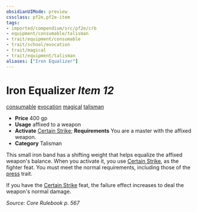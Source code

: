```yaml
---
obsidianUIMode: preview
cssclass: pf2e,pf2e-item
tags:
- imported/compendium/src/pf2e/crb
- equipment/consumable/talisman
- trait/equipment/consumable
- trait/school/evocation
- trait/magical
- trait/equipment/talisman
aliases: ["Iron Equalizer"]
---
```

# Iron Equalizer *Item 12*  
[consumable](consumable.md)  [evocation](evocation.md)  [magical](magical.md)  [talisman](talisman.md)  

- **Price** 400 gp
- **Usage** affixed to a weapon
- **Activate** [Certain Strike](../../feats/certain-strike.md); **Requirements** You are a master with the affixed weapon.
- **Category** Talisman

This small iron band has a shifting weight that helps equalize the affixed weapon's balance. When you activate it, you use [Certain Strike](../../feats/certain-strike.md), as the fighter feat. You must meet the normal requirements, including those of the [press](press.md) trait.

If you have the [Certain Strike](../../feats/certain-strike.md) feat, the failure effect increases to deal the weapon's normal damage.

*Source: Core Rulebook p. 567*